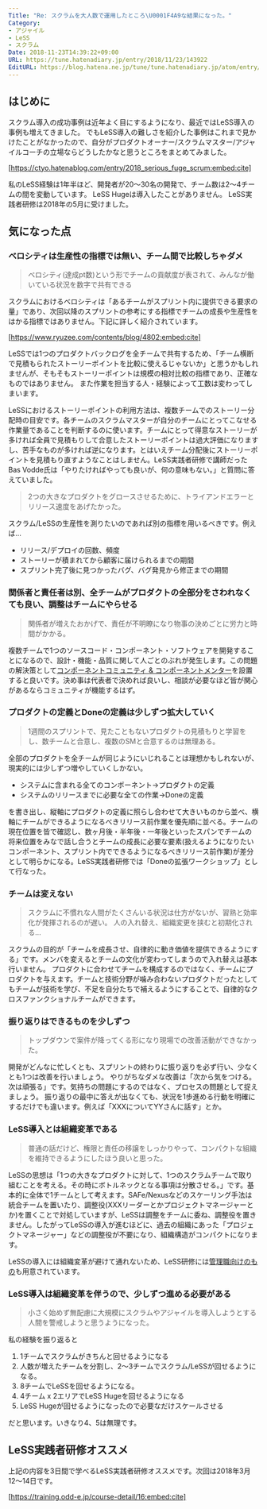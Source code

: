 ```yaml
---
Title: "Re: スクラムを大人数で運用したところ\U0001F4A9な結果になった。"
Category:
- アジャイル
- LeSS
- スクラム
Date: 2018-11-23T14:39:22+09:00
URL: https://tune.hatenadiary.jp/entry/2018/11/23/143922
EditURL: https://blog.hatena.ne.jp/tune/tune.hatenadiary.jp/atom/entry/10257846132674287865
---
```


## はじめに

スクラム導入の成功事例は近年よく目にするようになり、最近ではLeSS導入の事例も増えてきました。
でもLeSS導入の難しさを紹介した事例はこれまで見かけたことがなかったので、自分がプロダクトオーナー/スクラムマスター/アジャイルコーチの立場ならどうしたかなと思うところをまとめてみました。

[https://ctyo.hatenablog.com/entry/2018_serious_fuge_scrum:embed:cite]

私のLeSS経験は1年半ほど、開発者が20〜30名の開発で、チーム数は2〜4チームの間を変動しています。
LeSS Hugeは導入したことがありません。
LeSS実践者研修は2018年の5月に受けました。

## 気になった点

### ベロシティは生産性の指標では無い、チーム間で比較しちゃダメ

> ベロシティ(達成pt数)という形でチームの貢献度が表されて、みんなが働いている状況を数字で共有できる

スクラムにおけるベロシティは「あるチームがスプリント内に提供できる要求の量」であり、次回以降のスプリントの参考にする指標でチームの成長や生産性をはかる指標ではありません。下記に詳しく紹介されています。

[https://www.ryuzee.com/contents/blog/4802:embed:cite]

LeSSでは1つのプロダクトバックログを全チームで共有するため、「チーム横断で見積もられたストーリーポイントを比較に使えるじゃないか」と思うかもしれませんが、そもそもストーリーポイントは規模の相対比較の指標であり、正確なものではありません。
また作業を担当する人・経験によって工数は変わってしまいます。

LeSSにおけるストーリーポイントの利用方法は、複数チームでのストーリー分配時の目安です。各チームのスクラムマスターが自分のチームにとってこなせる作業量であることを判断するのに使います。チームにとって得意なストーリーが多ければ全員で見積もりして合意したストーリーポイントは過大評価になりますし、苦手なものが多ければ逆になります。とはいえチーム分配後にストーリーポイントを見積もり直すようなことはしません。LeSS実践者研修で講師だったBas Vodde氏は「やりたければやっても良いが、何の意味もない。」と質問に答えていました。

> 2つの大きなプロダクトをグロースさせるために、トライアンドエラーとリリース速度をあげたかった。

スクラム/LeSSの生産性を測りたいのであれば別の指標を用いるべきです。例えば…

* リリース/デプロイの回数、頻度
* ストーリーが積まれてから顧客に届けられるまでの期間
* スプリント完了後に見つかったバグ、バグ発見から修正までの期間

### 関係者と責任者は別、全チームがプロダクトの全部分をさわれなくても良い、調整はチームにやらせる

> 関係者が増えたおかげで、責任が不明瞭になり物事の決めごとに労力と時間がかかる。 

複数チームで1つのソースコード・コンポーネント・ソフトウェアを開発することになるので、設計・機能・品質に関して人ごとのぶれが発生します。この問題の解決策として[コンポーネントコミュニティ & コンポーネントメンター](https://tune.hatenadiary.jp/entry/2018/06/18/130722)を設置すると良いです。決め事は代表者で決めれば良いし、相談が必要なほど皆が関心があるならコミュニティが機能するはず。

### プロダクトの定義とDoneの定義は少しずつ拡大していく

> 1週間のスプリントで、見たこともないプロダクトの見積もりと学習をし、数チームと合意し、複数のSMと合意するのは無理ある。

全部のプロダクトを全チームが同じようにいじれることは理想かもしれないが、現実的には少しずつ増やしていくしかない。

* システムに含まれる全てのコンポーネント→プロダクトの定義
* システムのリリースまでに必要な全ての作業→Doneの定義

を書き出し、縦軸にプロダクトの定義に照らし合わせて大きいものから並べ、横軸にチームができるようになるべきリリース前作業を優先順に並べる。チームの現在位置を皆で確認し、数ヶ月後・半年後・一年後といったスパンでチームの将来位置をみなで話し合うとチームの成長に必要な要素(扱えるようになりたいコンポーネント、スプリント内でできるようになるべきリリース前作業)が差分として明らかになる。LeSS実践者研修では「Doneの拡張ワークショップ」として行なった。

### チームは変えない

> スクラムに不慣れな人間がたくさんいる状況は仕方がないが、習熟と効率化が発揮されるのが遅い。 人の入れ替え、組織変更を挟むと初期化される...

スクラムの目的が「チームを成長させ、自律的に動き価値を提供できるようにする」です。メンバを変えるとチームの文化が変わってしまうので入れ替えは基本行いません。
プロダクトに合わせてチームを構成するのではなく、チームにプロダクトを与えます。チームと技術分野が噛み合わないプロダクトだったとしてもチームが技術を学び、不足を自分たちで補えるようにすることで、自律的なクロスファンクショナルチームができます。

### 振り返りはできるものを少しずつ

> トップダウンで案件が降ってくる形になり現場での改善活動ができなかった。

開発がどんなに忙しくとも、スプリントの終わりに振り返りを必ず行い、少なくとも1つは改善を行いましょう。
やりがちなダメな改善は「次から気をつける。次は頑張る」です。気持ちの問題にするのではなく、プロセスの問題として捉えましょう。
振り返りの最中に答えが出なくても、状況を1歩進める行動を明確にするだけでも違います。例えば「XXXについてYYさんに話す」とか。

### LeSS導入とは組織変革である

> 普通の話だけど、権限と責任の移譲をしっかりやって、コンパクトな組織を維持できるようにしたほう良いと思った。

LeSSの思想は「1つの大きなプロダクトに対して、1つのスクラムチームで取り組むことを考える。その時にボトルネックとなる事項は分散させる。」です。基本的に全体で1チームとして考えます。SAFe/Nexusなどのスケーリング手法は統合チームを置いたり、調整役(XXXリーダーとかプロジェクトマネージャーとか)を置くことで対処していますが、LeSSは調整をチームに委ね、調整役を置きません。したがってLeSSの導入が進むほどに、過去の組織にあった「プロジェクトマネージャー」などの調整役が不要になり、組織構造がコンパクトになります。

LeSSの導入には組織変革が避けて通れないため、LeSS研修には[管理職向けのもの](https://less.works/courses/less-executive.html)も用意されています。

### LeSS導入は組織変革を伴うので、少しずつ進める必要がある

> 小さく始めず無配慮に大規模にスクラムやアジャイルを導入しようとする人間を警戒しようと思うようになった。

私の経験を振り返ると

1. 1チームでスクラムがきちんと回せるようになる
2. 人数が増えたチームを分割し、2〜3チームでスクラム/LeSSが回せるようになる。
3. 8チームでLeSSを回せるようになる。
4. 4チーム x 2エリアでLeSS Hugeを回せるようになる
5. LeSS Hugeが回せるようになったので必要なだけスケールさせる

だと思います。いきなり4、5は無理です。

## LeSS実践者研修オススメ

上記の内容を3日間で学べるLeSS実践者研修オススメです。次回は2018年3月12〜14日です。

[https://training.odd-e.jp/course-detail/16:embed:cite]
